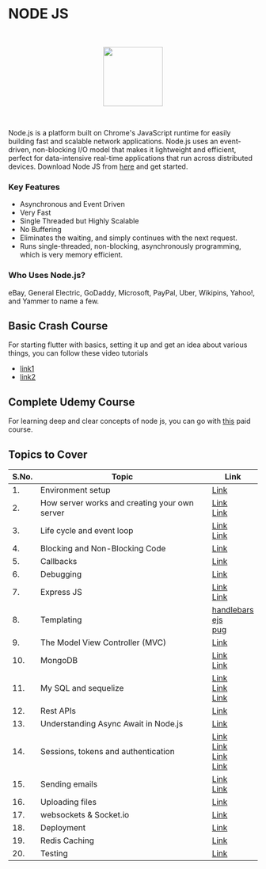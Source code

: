 # NODE JS
<br>
<p align="center"><img src="https://www.google.com/url?sa=i&url=https%3A%2F%2Fen.wikipedia.org%2Fwiki%2FNode.js&psig=AOvVaw0PkGED0ZnuWEwA6oFwq1NF&ust=1593452393844000&source=images&cd=vfe&ved=0CAIQjRxqFwoTCMjxoPGGpeoCFQAAAAAdAAAAABAD" height="120"></p>
<br>

Node.js is a platform built on Chrome's JavaScript runtime for easily building fast and scalable network applications. Node.js uses an event-driven, non-blocking I/O model that makes it lightweight and efficient, perfect for data-intensive real-time applications that run across distributed devices.
Download Node JS from [here](https://nodejs.org/en/download/) and get started.

### Key Features

* Asynchronous and Event Driven
* Very Fast
* Single Threaded but Highly Scalable
* No Buffering 
* Eliminates the waiting, and simply continues with the next request.
* Runs single-threaded, non-blocking, asynchronously programming, which is very memory efficient.

### Who Uses Node.js?

eBay, General Electric, GoDaddy, Microsoft, PayPal, Uber, Wikipins, Yahoo!, and Yammer to name a few.

## Basic Crash Course
For starting flutter with basics, setting it up and get an idea about various things, you can follow these video tutorials

* [link1](https://www.youtube.com/watch?v=w-7RQ46RgxU&list=PL4cUxeGkcC9gcy9lrvMJ75z9maRw4byYp)
* [link2](https://www.youtube.com/watch?v=0oXYLzuucwE&list=PL55RiY5tL51q4D-B63KBnygU6opNPFk_q)


## Complete Udemy Course 

For learning deep and clear concepts of node js, you can go with [this](https://www.udemy.com/course/the-complete-nodejs-developer-course-2/) paid course.



## Topics to Cover

|S.No.|Topic|Link|
|----|-----|----|
|1.|Environment setup|[Link](https://www.tutorialspoint.com/nodejs/nodejs_environment_setup.htm)|
|2.|How server works and creating your own server|[Link](https://www.tutorialspoint.com/nodejs/nodejs_first_application.htm) <br> [Link](https://www.youtube.com/watch?v=YSyFSnisip0)|
|3.|Life cycle and event loop|[Link](https://www.tutorialspoint.com/nodejs/nodejs_event_loop.htm) <br> [Link](https://www.youtube.com/watch?v=qZ_rLRsJ1tU)|
|4.|Blocking and Non-Blocking Code|[Link](https://nodejs.org/en/docs/guides/dont-block-the-event-loop/)|
|5.|Callbacks|[Link](https://www.youtube.com/watch?v=ui4-OADfgIk)|
|6.|Debugging|[Link](https://nodejs.org/en/docs/guides/debugging-getting-started/)|
|7.|Express JS|[Link](https://expressjs.com/en/starter/installing.html) <br> [Link](https://www.youtube.com/watch?v=L72fhGm1tfE)|
|8.|Templating|[handlebars](https://handlebarsjs.com/)<br> [ejs](http://ejs.co/#docs) <br> [pug](https://pugjs.org/api/getting-started.html)|
|9.|The Model View Controller (MVC)|[Link](https://developer.mozilla.org/en-US/docs/Glossary/MVC)|
|10.|MongoDB|[Link](https://mongoosejs.com/docs/) <br> [Link](https://www.w3schools.com/nodejs/nodejs_mongodb.asp)|
|11.|My SQL and sequelize|[Link](https://www.w3schools.com/sql/) <br> [Link](https://github.com/sidorares/node-mysql2) <br> [Link](http://docs.sequelizejs.com/)|
|12.|Rest APIs|[Link](https://www.youtube.com/watch?v=0oXYLzuucwE&list=PL55RiY5tL51q4D-B63KBnygU6opNPFk_q)|
|13.|Understanding Async Await in Node.js|[Link](https://developer.mozilla.org/en-US/docs/Web/JavaScript/Reference/Statements/async_function)|
|14.|Sessions, tokens and authentication|[Link](https://www.quora.com/What-is-a-session-in-a-Web-Application) <br> [Link](https://developer.mozilla.org/en-US/docs/Web/HTTP/Cookies) <br> [Link](https://github.com/expressjs/session) <br> [Link](https://www.youtube.com/watch?v=7nafaH9SddU&t=1238s)|
|15.|Sending emails|[Link](https://nodemailer.com/about/) <br> [Link](https://sendgrid.com/docs/)|
|16.|Uploading files|[Link](https://www.youtube.com/watch?v=srPXMt1Q0nY)|
|17.|websockets & Socket.io|[Link](https://www.youtube.com/watch?v=jD7FnbI76Hg)|
|18.|Deployment|[Link](https://devcenter.heroku.com/categories/reference)|
|19.|Redis Caching|[Link](https://www.youtube.com/watch?v=oaJq1mQ3dFI)|
|20.|Testing|[Link](https://www.youtube.com/watch?v=Bs68k6xfR3E)|
